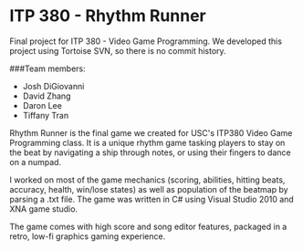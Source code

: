 ITP 380 - Rhythm Runner
===================

Final project for ITP 380 - Video Game Programming. We developed this project using Tortoise SVN, so there is no commit history.

###Team members:

* Josh DiGiovanni
* David Zhang
* Daron Lee
* Tiffany Tran

Rhythm Runner is the final game we created for USC's ITP380 Video Game Programming class. It is a unique rhythm game tasking players to stay on the beat by navigating a ship through notes, or using their fingers to dance on a numpad.

I worked on most of the game mechanics (scoring, abilities, hitting beats, accuracy, health, win/lose states) as well as population of the beatmap by parsing a .txt file. The game was written in C# using Visual Studio 2010 and XNA game studio.

The game comes with high score and song editor features, packaged in a retro, low-fi graphics gaming experience.
